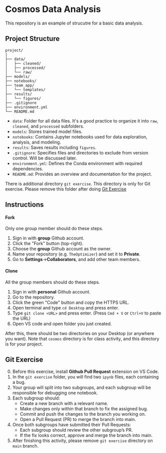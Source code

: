 # Cosmos Data Analysis

This repository is an example of strucutre for a basic data analysis.

## Project Structure
``` 
project/
|
├── data/
│   ├── cleaned/
│   ├── processed/
│   └── raw/
├── models/
├── notebooks/
├── team_app/
│   └── templates/
├── results/
│   └── figures/
├── .gitignore
├── environment.yml
└── README.md
```

- `data`: Folder for all data files. It's a good practice to organize it into `raw`, `cleaned`, and `processed` subfolders.
- `models`: Stores trained model files.
- `notebooks`: Contains Jupyter notebooks used for data exploration, analysis, and modeling.
- `results`: Saves results including `figures`.
- `.gitignore`: Specifies files and directories to exclude from version control. Will be discussed later.
- `environment.yml`: Defines the Conda environment with required dependencies.
- `README.md`: Provides an overview and documentation for the project.

There is additional directory `git exercise`. This directory is only for Git exercise. Please remove this folder after doing [Git Exercise](#git-exercise)

## Instructions
#### Fork
Only one group member should do these steps.
1. Sign in with **group** Github account.
2. Click the "Fork" button (top-right).
3. Choose the **group** Github account as the owner.
4. Name your repository (e.g. `TheOptimizer`) and set it to **Private**.
5. Go to **Settings**->**Collaborators**, and add other team members.

#### Clone
All the group members should do these steps.
1. Sign in with **personal** Github account.
2. Go to the repository.
3. Click the green "Code" button and copy the HTTPS URL.
4. Open terminal and type `cd Desktop` and press enter.
5. Type `git clone <URL>` and press enter. (Press `Cmd + V` or `Ctrl+V` to paste the URL)
6. Open VS code and open folder you just created.

After this, there should be two directories on your Desktop (or anywhere you want). Note that `cosmos` directory is for class activity, and this directory is for your project.

## Git Exercise
0. Before this exercise, install **Github Pull Request** extension on VS Code.
1. In the `git exercise` folder, you will find two `ipynb` files, each containing a bug.
2. Your group will split into two subgroups, and each subgroup will be responsible for debugging one notebook.
3. Each subgroup should:
    - Create a new branch with a relevant name.
    - Make changes only within that branch to fix the assigned bug.
    - Commit and push the changes to the branch you working on.
    - Open a Pull Request (PR) to merge the branch into main.
4. Once both subgroups have submitted their Pull Requests:
    - Each subgroup should review the other subgroup’s PR.
    - If the fix looks correct, approve and merge the branch into main.
5. After finishing this activity, please remove `git exercise` directory on `main` branch.
